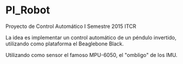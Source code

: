 # PI_Robot
Proyecto de Control Automático I Semestre 2015 ITCR

La idea es implementar un control automático de un péndulo invertido, utilizando como plataforma el Beaglebone Black.

Utilizando como sensor el famoso MPU-6050, el "ombligo" de los IMU.
